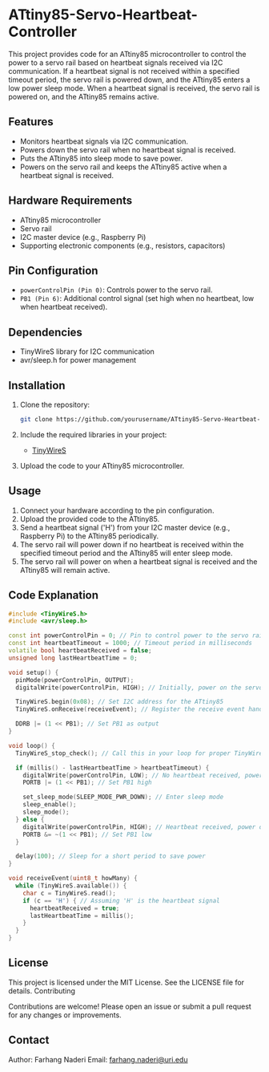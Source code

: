 # ATtiny85-Servo-Heartbeat-Controller

This project provides code for an ATtiny85 microcontroller to control the power to a servo rail based on heartbeat signals received via I2C communication. If a heartbeat signal is not received within a specified timeout period, the servo rail is powered down, and the ATtiny85 enters a low power sleep mode. When a heartbeat signal is received, the servo rail is powered on, and the ATtiny85 remains active.

## Features

- Monitors heartbeat signals via I2C communication.
- Powers down the servo rail when no heartbeat signal is received.
- Puts the ATtiny85 into sleep mode to save power.
- Powers on the servo rail and keeps the ATtiny85 active when a heartbeat signal is received.

## Hardware Requirements

- ATtiny85 microcontroller
- Servo rail
- I2C master device (e.g., Raspberry Pi)
- Supporting electronic components (e.g., resistors, capacitors)

## Pin Configuration

- `powerControlPin (Pin 0)`: Controls power to the servo rail.
- `PB1 (Pin 6)`: Additional control signal (set high when no heartbeat, low when heartbeat received).

## Dependencies

- TinyWireS library for I2C communication
- avr/sleep.h for power management

## Installation

1. Clone the repository:
    ```sh
    git clone https://github.com/yourusername/ATtiny85-Servo-Heartbeat-Controller.git
    ```

2. Include the required libraries in your project:
    - [TinyWireS](https://github.com/rambo/TinyWire)

3. Upload the code to your ATtiny85 microcontroller.

## Usage

1. Connect your hardware according to the pin configuration.
2. Upload the provided code to the ATtiny85.
3. Send a heartbeat signal ('H') from your I2C master device (e.g., Raspberry Pi) to the ATtiny85 periodically.
4. The servo rail will power down if no heartbeat is received within the specified timeout period and the ATtiny85 will enter sleep mode.
5. The servo rail will power on when a heartbeat signal is received and the ATtiny85 will remain active.

## Code Explanation

```cpp
#include <TinyWireS.h>
#include <avr/sleep.h>

const int powerControlPin = 0; // Pin to control power to the servo rail
const int heartbeatTimeout = 1000; // Timeout period in milliseconds
volatile bool heartbeatReceived = false;
unsigned long lastHeartbeatTime = 0;

void setup() {
  pinMode(powerControlPin, OUTPUT);
  digitalWrite(powerControlPin, HIGH); // Initially, power on the servo rail

  TinyWireS.begin(0x08); // Set I2C address for the ATtiny85
  TinyWireS.onReceive(receiveEvent); // Register the receive event handler

  DDRB |= (1 << PB1); // Set PB1 as output
}

void loop() {
  TinyWireS_stop_check(); // Call this in your loop for proper TinyWireS functionality

  if (millis() - lastHeartbeatTime > heartbeatTimeout) {
    digitalWrite(powerControlPin, LOW); // No heartbeat received, power down the servo rail
    PORTB |= (1 << PB1); // Set PB1 high

    set_sleep_mode(SLEEP_MODE_PWR_DOWN); // Enter sleep mode
    sleep_enable();
    sleep_mode();
  } else {
    digitalWrite(powerControlPin, HIGH); // Heartbeat received, power on the servo rail
    PORTB &= ~(1 << PB1); // Set PB1 low
  }

  delay(100); // Sleep for a short period to save power
}

void receiveEvent(uint8_t howMany) {
  while (TinyWireS.available()) {
    char c = TinyWireS.read();
    if (c == 'H') { // Assuming 'H' is the heartbeat signal
      heartbeatReceived = true;
      lastHeartbeatTime = millis();
    }
  }
}
```
## License

This project is licensed under the MIT License. See the LICENSE file for details.
Contributing

Contributions are welcome! Please open an issue or submit a pull request for any changes or improvements.
## Contact
Author: Farhang Naderi
Email: farhang.naderi@uri.edu
